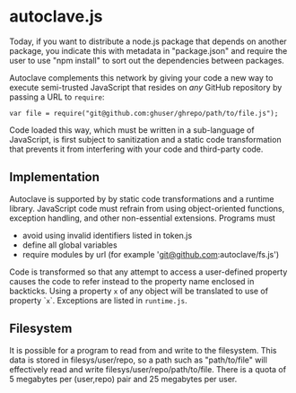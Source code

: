 # autoclave.js

Today, if you want to distribute a node.js package that depends on another
package, you indicate this with metadata in "package.json" and require the user to
use "npm install" to sort out the dependencies between packages.

Autoclave complements this network by giving your code a new way to execute
semi-trusted JavaScript that resides on *any* GitHub repository by passing a URL
to `require`:

    var file = require("git@github.com:ghuser/ghrepo/path/to/file.js");

Code loaded this way, which must be written in a sub-language of JavaScript, is
first subject to sanitization and a static code transformation that prevents it
from interfering with your code and third-party code.

## Implementation

Autoclave is supported by by static code transformations and a runtime library.
JavaScript code must refrain from using object-oriented functions, exception
handling, and other non-essential extensions. Programs must

- avoid using invalid identifiers listed in token.js
- define all global variables
- require modules by url (for example 'git@github.com:autoclave/fs.js')

Code is transformed so that any attempt to access a user-defined property causes
the code to refer instead to the property name enclosed in backticks. Using a
property `x` of any object will be translated to use of property \``x`\`.
Exceptions are listed in `runtime.js`.

## Filesystem

It is possible for a program to read from and write to the filesystem. This data
is stored in filesys/user/repo, so a path such as "path/to/file" will effectively
read and write filesys/user/repo/path/to/file. There is a quota of 5 megabytes per
(user,repo) pair and 25 megabytes per user.
